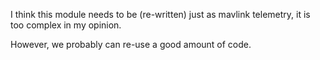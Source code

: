 I think this module needs to be (re-written) just as mavlink telemetry, it is too complex in my opinion.

However, we probably can re-use a good amount of code.